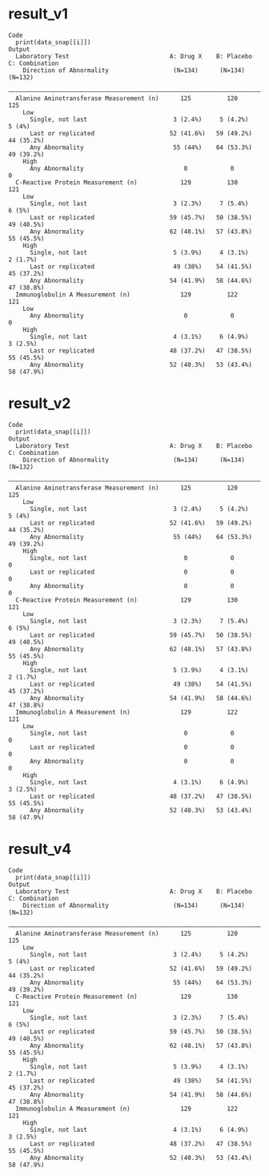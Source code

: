 # result_v1

    Code
      print(data_snap[[i]])
    Output
      Laboratory Test                            A: Drug X    B: Placebo   C: Combination
        Direction of Abnormality                  (N=134)      (N=134)        (N=132)    
      ———————————————————————————————————————————————————————————————————————————————————
      Alanine Aminotransferase Measurement (n)      125          120            125      
        Low                                                                              
          Single, not last                        3 (2.4%)     5 (4.2%)        5 (4%)    
          Last or replicated                     52 (41.6%)   59 (49.2%)     44 (35.2%)  
          Any Abnormality                         55 (44%)    64 (53.3%)     49 (39.2%)  
        High                                                                             
          Any Abnormality                            0            0              0       
      C-Reactive Protein Measurement (n)            129          130            121      
        Low                                                                              
          Single, not last                        3 (2.3%)     7 (5.4%)        6 (5%)    
          Last or replicated                     59 (45.7%)   50 (38.5%)     49 (40.5%)  
          Any Abnormality                        62 (48.1%)   57 (43.8%)     55 (45.5%)  
        High                                                                             
          Single, not last                        5 (3.9%)     4 (3.1%)       2 (1.7%)   
          Last or replicated                      49 (38%)    54 (41.5%)     45 (37.2%)  
          Any Abnormality                        54 (41.9%)   58 (44.6%)     47 (38.8%)  
      Immunoglobulin A Measurement (n)              129          122            121      
        Low                                                                              
          Any Abnormality                            0            0              0       
        High                                                                             
          Single, not last                        4 (3.1%)     6 (4.9%)       3 (2.5%)   
          Last or replicated                     48 (37.2%)   47 (38.5%)     55 (45.5%)  
          Any Abnormality                        52 (40.3%)   53 (43.4%)     58 (47.9%)  

# result_v2

    Code
      print(data_snap[[i]])
    Output
      Laboratory Test                            A: Drug X    B: Placebo   C: Combination
        Direction of Abnormality                  (N=134)      (N=134)        (N=132)    
      ———————————————————————————————————————————————————————————————————————————————————
      Alanine Aminotransferase Measurement (n)      125          120            125      
        Low                                                                              
          Single, not last                        3 (2.4%)     5 (4.2%)        5 (4%)    
          Last or replicated                     52 (41.6%)   59 (49.2%)     44 (35.2%)  
          Any Abnormality                         55 (44%)    64 (53.3%)     49 (39.2%)  
        High                                                                             
          Single, not last                           0            0              0       
          Last or replicated                         0            0              0       
          Any Abnormality                            0            0              0       
      C-Reactive Protein Measurement (n)            129          130            121      
        Low                                                                              
          Single, not last                        3 (2.3%)     7 (5.4%)        6 (5%)    
          Last or replicated                     59 (45.7%)   50 (38.5%)     49 (40.5%)  
          Any Abnormality                        62 (48.1%)   57 (43.8%)     55 (45.5%)  
        High                                                                             
          Single, not last                        5 (3.9%)     4 (3.1%)       2 (1.7%)   
          Last or replicated                      49 (38%)    54 (41.5%)     45 (37.2%)  
          Any Abnormality                        54 (41.9%)   58 (44.6%)     47 (38.8%)  
      Immunoglobulin A Measurement (n)              129          122            121      
        Low                                                                              
          Single, not last                           0            0              0       
          Last or replicated                         0            0              0       
          Any Abnormality                            0            0              0       
        High                                                                             
          Single, not last                        4 (3.1%)     6 (4.9%)       3 (2.5%)   
          Last or replicated                     48 (37.2%)   47 (38.5%)     55 (45.5%)  
          Any Abnormality                        52 (40.3%)   53 (43.4%)     58 (47.9%)  

# result_v4

    Code
      print(data_snap[[i]])
    Output
      Laboratory Test                            A: Drug X    B: Placebo   C: Combination
        Direction of Abnormality                  (N=134)      (N=134)        (N=132)    
      ———————————————————————————————————————————————————————————————————————————————————
      Alanine Aminotransferase Measurement (n)      125          120            125      
        Low                                                                              
          Single, not last                        3 (2.4%)     5 (4.2%)        5 (4%)    
          Last or replicated                     52 (41.6%)   59 (49.2%)     44 (35.2%)  
          Any Abnormality                         55 (44%)    64 (53.3%)     49 (39.2%)  
      C-Reactive Protein Measurement (n)            129          130            121      
        Low                                                                              
          Single, not last                        3 (2.3%)     7 (5.4%)        6 (5%)    
          Last or replicated                     59 (45.7%)   50 (38.5%)     49 (40.5%)  
          Any Abnormality                        62 (48.1%)   57 (43.8%)     55 (45.5%)  
        High                                                                             
          Single, not last                        5 (3.9%)     4 (3.1%)       2 (1.7%)   
          Last or replicated                      49 (38%)    54 (41.5%)     45 (37.2%)  
          Any Abnormality                        54 (41.9%)   58 (44.6%)     47 (38.8%)  
      Immunoglobulin A Measurement (n)              129          122            121      
        High                                                                             
          Single, not last                        4 (3.1%)     6 (4.9%)       3 (2.5%)   
          Last or replicated                     48 (37.2%)   47 (38.5%)     55 (45.5%)  
          Any Abnormality                        52 (40.3%)   53 (43.4%)     58 (47.9%)  

